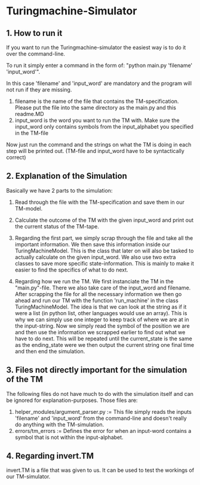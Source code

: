 # Turingmachine-Simulator

## 1. How to run it

If you want to run the Turingmachine-simulator the easiest way is to do it over the command-line.

To run it simply enter a command in the form of: "python main.py 'filename' 'input_word'".

In this case 'filename' and 'input_word' are mandatory and the program will not run if they are missing.
1. filename is the name of the file that contains the TM-specification. Please put the file into the same directory as the main.py and this readme.MD
2. input_word is the word you want to run the TM with. Make sure the input_word only contains symbols from the input_alphabet you specified in the TM-file

Now just run the command and the strings on what the TM is doing in each step will be printed out. (TM-file and input_word have to be syntactically correct)

## 2. Explanation of the Simulation

Basically we have 2 parts to the simulation:
1. Read through the file with the TM-specification and save them in our TM-model.
2. Calculate the outcome of the TM with the given input_word and print out the current status of the TM-tape.

1. Regarding the first part, we simply scrap through the file and take all the important information. We then save this information inside our TuringMachineModel. This is the class that later on will also be tasked to actually calculate on the given input_word. We also use two extra classes to save more specific state-information. This is mainly to make it easier to find the specifics of what to do next.
2. Regarding how we run the TM. We first instanciate the TM in the "main.py"-file. There we also take care of the input_word and filename. After scrapping the file for all the necessary information we then go ahead and run our TM with the function 'run_machine' in the class TuringMachineModel. The idea is that we can look at the string as if it were a list (in python list, other languages would use an array). This is why we can simply use one integer to keep track of where we are at in the input-string. Now we simply read the symbol of the position we are and then use the information we scrapped earlier to find out what we have to do next. This will be repeated until the current_state is the same as the ending_state were we then output the current string one final time and then end the simulation.

## 3. Files not directly important for the simulation of the TM

The following files do not have much to do with the simulation itself and can be ignored for explanation-purposes.
Those files are:
1. helper_modules/argument_parser.py := This file simply reads the inputs 'filename' and 'input_word' from the command-line and doesn't really do anything with the TM-simulation.
2. errors/tm_errors := Defines the error for when an input-word contains a symbol that is not within the input-alphabet.


## 4. Regarding invert.TM

invert.TM is a file that was given to us. It can be used to test the workings of our TM-simulator.